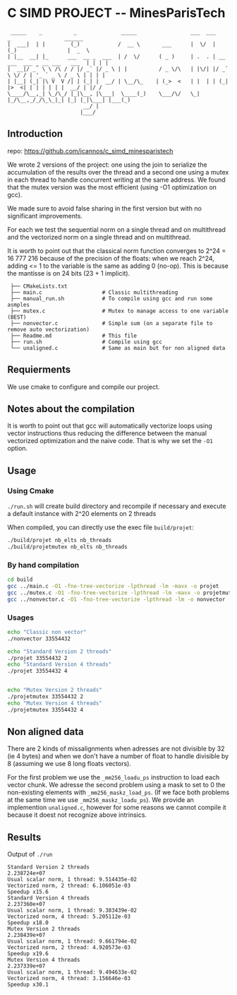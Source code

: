 # C SIMD PROJECT -- MinesParisTech

```
 _____    _          _              _____                 ___  ___           _                 ______
|  ___|  | |        (_)            /  __ \       ___      |  \/  |          (_)                |  _  \
| |__  __| |_      ___  __ _  ___  | /  \/      ( _ )     | .  . | __ ___  ___ _ __ ___   ___  | | | |
|  __|/ _` \ \ /\ / / |/ _` |/ _ \ | |          / _ \/\   | |\/| |/ _` \ \/ / | '_ ` _ \ / _ \ | | | |
| |__| (_| |\ V  V /| | (_| |  __/ | \__/\_    | (_>  <   | |  | | (_| |>  <| | | | | | |  __/ | |/ /
\____/\__,_| \_/\_/ |_|\__, |\___|  \____(_)    \___/\/   \_|  |_/\__,_/_/\_\_|_| |_| |_|\___| |___(_)
                        __/ |                                                                         
                       |___/                                                                          
```

## Introduction

repo: https://github.com/icannos/c_simd_minesparistech

We wrote 2 versions of the project: one using the join to serialize the accumulation of the results over the thread and
a second one using a mutex in each thread to handle concurrent writing at the same address. We found that the mutex 
version was the most efficient (using -O1 optimization on gcc).

We made sure to avoid false sharing in the first version but with no significant improvements.

For each we test the sequential norm on a single thread and on multithread and the vectorized norm on a single thread
and on multithread. 

It is worth to point out that the classical norm function converges to 2^24 = 16 777 216 because of the precision of the
floats: when we reach 2^24, adding <= 1 to the variable is the same as adding 0 (no-op). This is because the mantisse
is on 24 bits (23 + 1 implicit).

```.
 ├── CMakeLists.txt
 ├── main.c                   # Classic multithreading 
 ├── manual_run.sh            # To compile using gcc and run some asmples
 ├── mutex.c                  # Mutex to manage access to one variable (BEST)
 ├── nonvector.c              # Simple sum (on a separate file to remove auto vectorization)
 ├── Readme.md                # This file
 ├── run.sh                   # Compile using gcc
 └── unaligned.c              # Same as main but for non aligned data
```

## Requierments

We use cmake to configure and compile our project.

## Notes about the compilation

It is worth to point out that gcc will automatically vectorize loops using vector instructions thus reducing the 
difference between the manual vectorized optimization and the naive code. That is why we set the `-O1` option.

## Usage


### Using Cmake
`./run.sh` will create build directory and recompile if necessary and execute a default instance with 2^20 elements on 2 threads

When compiled, you can directly use the exec file `build/projet`:

```bash
./build/projet nb_elts nb_threads
./build/projetmutex nb_elts nb_threads
```

### By hand compilation

```bash
cd build
gcc ../main.c -O1 -fno-tree-vectorize -lpthread -lm -mavx -o projet
gcc ../mutex.c -O1 -fno-tree-vectorize -lpthread -lm -mavx -o projetmutex
gcc ../nonvector.c -O1 -fno-tree-vectorize -lpthread -lm -o nonvector
```

### Usages

```bash
echo "Classic non vector"
./nonvector 33554432

echo "Standard Version 2 threads"
./projet 33554432 2
echo "Standard Version 4 threads"
./projet 33554432 4


echo "Mutex Version 2 threads"
./projetmutex 33554432 2
echo "Mutex Version 4 threads"
./projetmutex 33554432 4
```


## Non aligned data

There are 2 kinds of missalignments when adresses are not divisible by 32 (ie 4 bytes) and when we don't have a number 
of float to handle divisible by 8 (assuming we use 8 long floats vectors).

For the first problem we use the  `_mm256_loadu_ps` instruction to load each vector chunk. We adresse the second problem
using a mask to set to 0 the non-existing elements with `_mm256_maskz_load_ps`.
(If we face both problems at the same time we use `_mm256_maskz_loadu_ps`). We provide an implemention `unaligned.c`,
however for some reasons we cannot compile it because it doest not recognize above intrinsics.

## Results

Output of `./run`

```
Standard Version 2 threads
2.238724e+07
Usual scalar norm, 1 thread: 9.514435e-02
Vectorized norm, 2 thread: 6.106051e-03
Speedup x15.6
Standard Version 4 threads
2.237360e+07
Usual scalar norm, 1 thread: 9.383439e-02
Vectorized norm, 4 thread: 5.205112e-03
Speedup x18.0
Mutex Version 2 threads
2.238439e+07
Usual scalar norm, 1 thread: 9.661794e-02
Vectorized norm, 2 thread: 4.920573e-03
Speedup x19.6
Mutex Version 4 threads
2.237339e+07
Usual scalar norm, 1 thread: 9.494633e-02
Vectorized norm, 4 thread: 3.156646e-03
Speedup x30.1

```
